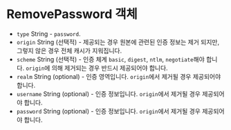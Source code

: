 # RemovePassword 객체

* `type` String - `password`.
* `origin` String (선택적) - 제공되는 경우 원본에 관련된 인증 정보는 제거 되지만, 그렇지 않은 경우 전체 캐시가 지워집니다.
* `scheme` String (선택적) - 인증 체계 `basic`, `digest`, `ntlm`, `negotiate`해야 합니다. `origin`에 의해 제거되는 경우 반드시 제공되어야 합니다.
* `realm` String (optional) - 인증 영역입니다. `origin`에서 제거될 경우 제공되어야 합니다.
* `username` String (optional) - 인증 정보입니다. `origin`에서 제거될 경우 제공되어야 합니다.
* `password` String (optional) - 인증 정보입니다. `origin`에서 제거될 경우 제공되어야 합니다.